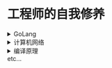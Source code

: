 # 工程师的自我修养
<details>
  <summary>GoLang</summary>
  <img src="img/Go.png"  alt="GoLang" />
</details>
<details>
  <summary>计算机网络</summary>
    <details>
      <summary>TCP/IP五层模型</summary>
      <img src="img/TCP:IP.png"  alt="TCP:IP" />
    </details>
    <details>
      <summary>数据链路层</summary>
      <img src="img/datalinklayer.png"  alt="datalinklayer" />
    </details>
    <details>
      <summary>网络层</summary>
      <img src="img/internetlayer.png"  alt="internetlayer" />
    </details>
    <details>
      <summary>传输层</summary>
      <img src="img/transitlayer.png"  alt="transitlayer" />
    </details>
</details>
<details>
  <summary>编译原理</summary>
  <img src="img/foc.png"  alt="foc" />
</details>
etc...
